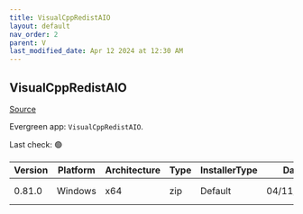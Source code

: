 ```yaml
---
title: VisualCppRedistAIO
layout: default
nav_order: 2
parent: V
last_modified_date: Apr 12 2024 at 12:30 AM
---
```


## VisualCppRedistAIO

[Source](https://github.com/abbodi1406/vcredist)

Evergreen app: `VisualCppRedistAIO`. 

Last check: 🟢

| Version | Platform | Architecture | Type | InstallerType | Date       | Size     | URI                                                                                                                                                                                                        |
| ------- | -------- | ------------ | ---- | ------------- | ---------- | -------- | ---------------------------------------------------------------------------------------------------------------------------------------------------------------------------------------------------------- |
| 0.81.0  | Windows  | x64          | zip  | Default       | 04/11/2024 | 28927394 | [https://github.com/abbodi1406/vcredist/releases/download/v0.81.0/VisualCppRedist_AIO_x86_x64_81.zip](https://github.com/abbodi1406/vcredist/releases/download/v0.81.0/VisualCppRedist_AIO_x86_x64_81.zip) |
